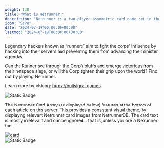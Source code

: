 ```yaml
---
weight: 130
title: "What is Netrunner?"
description: "Netrunner is a two-player asymmetric card game set in the Android Universe, where four megacorporations control almost every aspect of daily life."
icon: "Save"
date: "2024-07-19T00:00:00+00:00"
lastmod: "2024-07-19T00:00:00+00:00"
---
```

Legendary hackers known as “runners” aim to fight the corps’ influence by hacking into their servers and preventing them from advancing their sinister agendas.

Can the Runner see through the Corp’s bluffs and emerge victorious from their netspace siege, or will the Corp tighten their grip upon the world? Find out by playing Netrunner.

Learn more by visiting: https://nullsignal.games 

![Static Badge](https://img.shields.io/badge/Netrunner_Card_Array-NetrunnerDB.com-darkblue?style=flat)

The Netrunner Card Array (as displayed below) features at the bottom of each article on this server. This provides a consistant visual theme, by displaying relevant Netrunner card images from NetrunnerDB. The card text is mostly irrelevant and can be ignored... that is, unless you are a Netrunner fan.

[![card](https://card-images.netrunnerdb.com/v2/large/07035.jpg)](https://netrunnerdb.com/en/card/07035)  
![Static Badge](https://img.shields.io/badge/Netrunner_Card_Array-NetrunnerDB.com-darkblue?style=flat)

